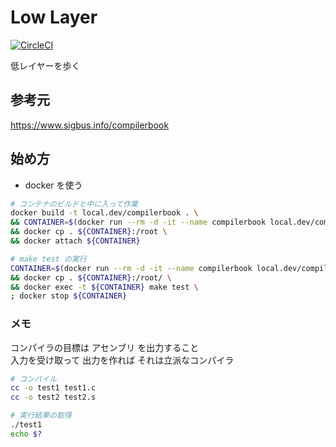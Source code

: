 Low Layer
=====

[![CircleCI](https://circleci.com/gh/Aofusa/ivcc.svg?style=svg)](https://circleci.com/gh/Aofusa/ivcc)


低レイヤーを歩く  


## 参考元  
https://www.sigbus.info/compilerbook  


## 始め方  

- docker を使う
```sh
# コンテナのビルドと中に入って作業
docker build -t local.dev/compilerbook . \
&& CONTAINER=$(docker run --rm -d -it --name compilerbook local.dev/compilerbook /bin/bash) \
&& docker cp . ${CONTAINER}:/root \
&& docker attach ${CONTAINER}

# make test の実行
CONTAINER=$(docker run --rm -d -it --name compilerbook local.dev/compilerbook /bin/bash) \
&& docker cp . ${CONTAINER}:/root/ \
&& docker exec -t ${CONTAINER} make test \
; docker stop ${CONTAINER}
```


### メモ  

コンパイラの目標は アセンブリ を出力すること  
入力を受け取って 出力を作れば それは立派なコンパイラ  

```sh
# コンパイル
cc -o test1 test1.c
cc -o test2 test2.s

# 実行結果の取得
./test1
echo $?
```
